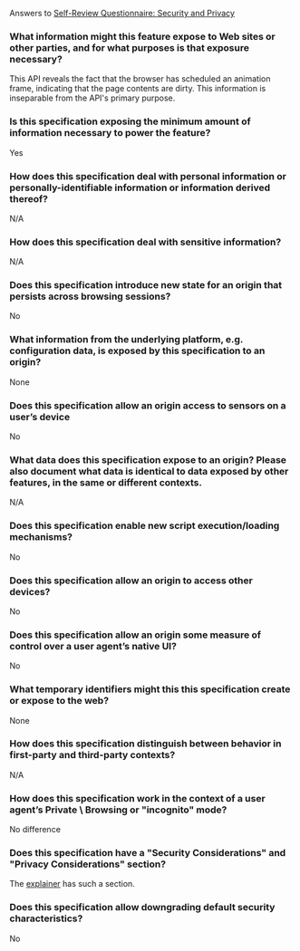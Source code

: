 Answers to [Self-Review Questionnaire: Security and Privacy](https://www.w3.org/TR/security-privacy-questionnaire/)

### What information might this feature expose to Web sites or other parties, and for what purposes is that exposure necessary?

This API reveals the fact that the browser has scheduled an animation frame, indicating that the page contents are dirty. This information is inseparable from the API's primary purpose.

### Is this specification exposing the minimum amount of information necessary to power the feature?

Yes

### How does this specification deal with personal information or personally-identifiable information or information derived thereof?

N/A

### How does this specification deal with sensitive information?

N/A

### Does this specification introduce new state for an origin that persists across browsing sessions?

No

### What information from the underlying platform, e.g. configuration data, is exposed by this specification to an origin?

None

### Does this specification allow an origin access to sensors on a user’s device

No

### What data does this specification expose to an origin? Please also document what data is identical to data exposed by other features, in the same or different contexts.

N/A

### Does this specification enable new script execution/loading mechanisms?

No

### Does this specification allow an origin to access other devices?

No

### Does this specification allow an origin some measure of control over a user agent’s native UI?

No

### What temporary identifiers might this this specification create or expose to the web?

None

### How does this specification distinguish between behavior in first-party and third-party contexts?

N/A

### How does this specification work in the context of a user agent’s Private \ Browsing or "incognito" mode?

No difference

### Does this specification have a "Security Considerations" and "Privacy Considerations" section?

The [explainer](./explainer.md#security-considerations) has such a section.

### Does this specification allow downgrading default security characteristics?

No
